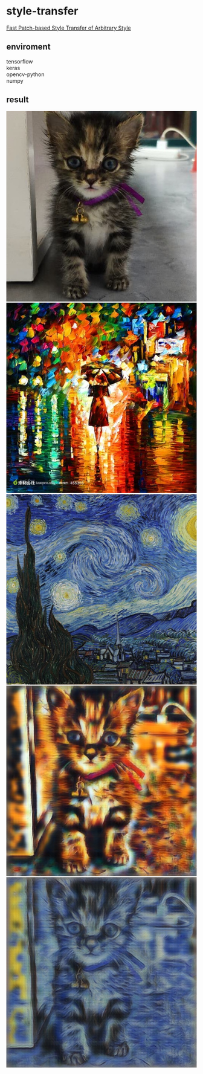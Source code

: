 # style-transfer
[Fast Patch-based Style Transfer of Arbitrary Style](https://arxiv.org/abs/1612.04337)

## enviroment
tensorflow  
keras  
opencv-python  
numpy  

## result
![content](https://github.com/crj0322/style-transfer/raw/master/data/nana.jpg)
![style1](https://github.com/crj0322/style-transfer/raw/master/data/style1.jpg)
![style2](https://github.com/crj0322/style-transfer/raw/master/data/style2.jpg)
![transfer1](https://github.com/crj0322/style-transfer/raw/master/data/nana_raining_princess.jpg)
![transfer2](https://github.com/crj0322/style-transfer/raw/master/data/nana_starry_night.jpg)
